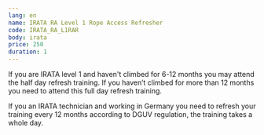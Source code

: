 ```yaml
---
lang: en
name: IRATA RA Level 1 Rope Access Refresher
code: IRATA_RA_L1RAR
body: irata
price: 250
duration: 1
---
```


If you are IRATA level 1 and haven't climbed for 6-12 months you may attend the half day refresh training. If you haven’t climbed for more than 12 months you need to attend this full day refresh training. 

If you an IRATA technician and working in Germany you need to refresh your training every 12 months according to DGUV regulation, the training takes a whole day.
